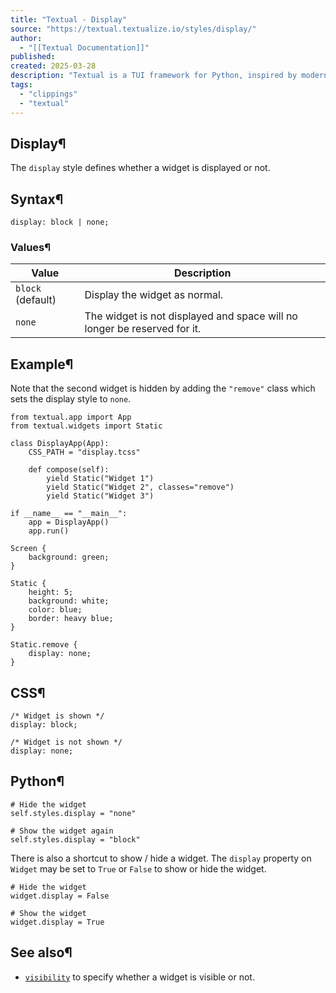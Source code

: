 ```yaml
---
title: "Textual - Display"
source: "https://textual.textualize.io/styles/display/"
author:
  - "[[Textual Documentation]]"
published:
created: 2025-03-28
description: "Textual is a TUI framework for Python, inspired by modern web development."
tags:
  - "clippings"
  - "textual"
---
```

## Display¶

The `display` style defines whether a widget is displayed or not.

## Syntax¶

```
display: block | none;
```

### Values¶

| Value | Description |
| --- | --- |
| `block` (default) | Display the widget as normal. |
| `none` | The widget is not displayed and space will no longer be reserved for it. |

## Example¶

Note that the second widget is hidden by adding the `"remove"` class which sets the display style to `none`.

<!-- SVG content removed by SVG Remover -->

```
from textual.app import App
from textual.widgets import Static

class DisplayApp(App):
    CSS_PATH = "display.tcss"

    def compose(self):
        yield Static("Widget 1")
        yield Static("Widget 2", classes="remove")
        yield Static("Widget 3")

if __name__ == "__main__":
    app = DisplayApp()
    app.run()
```

```
Screen {
    background: green;
}

Static {
    height: 5;
    background: white;
    color: blue;
    border: heavy blue;
}

Static.remove {
    display: none;
}
```

## CSS¶

```
/* Widget is shown */
display: block;

/* Widget is not shown */
display: none;
```

## Python¶

```
# Hide the widget
self.styles.display = "none"

# Show the widget again
self.styles.display = "block"
```

There is also a shortcut to show / hide a widget. The `display` property on `Widget` may be set to `True` or `False` to show or hide the widget.

```
# Hide the widget
widget.display = False

# Show the widget
widget.display = True
```

## See also¶

- [`visibility`](https://textual.textualize.io/styles/visibility/) to specify whether a widget is visible or not.